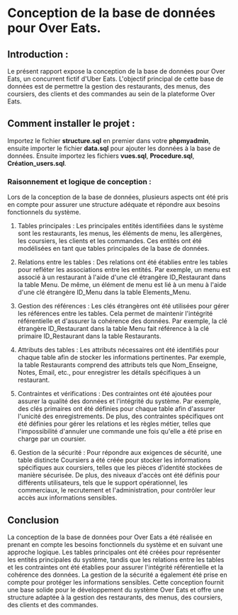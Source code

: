 
# Conception de la base de données pour Over Eats.

## Introduction :

Le présent rapport expose la conception de la base de données pour Over Eats, un concurrent fictif d'Uber Eats. L'objectif principal de cette base de données est de permettre la gestion des restaurants, des menus, des coursiers, des clients et des commandes au sein de la plateforme Over Eats.

## Comment installer le projet :

Importez le fichier **structure.sql** en premier dans votre **phpmyadmin**, ensuite importer le fichier **data.sql** pour ajouter les données à la base de données. Ensuite importez les fichiers **vues.sql**, **Procedure.sql**, **Création_users.sql**.

### Raisonnement et logique de conception :

Lors de la conception de la base de données, plusieurs aspects ont été pris en compte pour assurer une structure adéquate et répondre aux besoins fonctionnels du système.

1. Tables principales :
   Les principales entités identifiées dans le système sont les restaurants, les menus, les éléments de menu, les allergènes, les coursiers, les clients et les commandes. Ces entités ont été modélisées en tant que tables principales de la base de données.

2. Relations entre les tables :
   Des relations ont été établies entre les tables pour refléter les associations entre les entités. Par exemple, un menu est associé à un restaurant à l'aide d'une clé étrangère ID_Restaurant dans la table Menu. De même, un élément de menu est lié à un menu à l'aide d'une clé étrangère ID_Menu dans la table Elements_Menu.

3. Gestion des références :
   Les clés étrangères ont été utilisées pour gérer les références entre les tables. Cela permet de maintenir l'intégrité référentielle et d'assurer la cohérence des données. Par exemple, la clé étrangère ID_Restaurant dans la table Menu fait référence à la clé primaire ID_Restaurant dans la table Restaurants.

4. Attributs des tables :
   Les attributs nécessaires ont été identifiés pour chaque table afin de stocker les informations pertinentes. Par exemple, la table Restaurants comprend des attributs tels que Nom_Enseigne, Notes, Email, etc., pour enregistrer les détails spécifiques à un restaurant.

5. Contraintes et vérifications :
   Des contraintes ont été ajoutées pour assurer la qualité des données et l'intégrité du système. Par exemple, des clés primaires ont été définies pour chaque table afin d'assurer l'unicité des enregistrements. De plus, des contraintes spécifiques ont été définies pour gérer les relations et les règles métier, telles que l'impossibilité d'annuler une commande une fois qu'elle a été prise en charge par un coursier.

6. Gestion de la sécurité :
   Pour répondre aux exigences de sécurité, une table distincte Coursiers a été créée pour stocker les informations spécifiques aux coursiers, telles que les pièces d'identité stockées de manière sécurisée. De plus, des niveaux d'accès ont été définis pour différents utilisateurs, tels que le support opérationnel, les commerciaux, le recrutement et l'administration, pour contrôler leur accès aux informations sensibles.

## Conclusion

La conception de la base de données pour Over Eats a été réalisée en prenant en compte les besoins fonctionnels du système et en suivant une approche logique. Les tables principales ont été créées pour représenter les entités principales du système, tandis que les relations entre les tables et les contraintes ont été établies pour assurer l'intégrité référentielle et la cohérence des données. La gestion de la sécurité a également été prise en compte pour protéger les informations sensibles. Cette conception fournit une base solide pour le développement du système Over Eats et offre une structure adaptée à la gestion des restaurants, des menus, des coursiers, des clients et des commandes.
